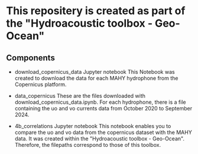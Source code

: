 # This repositery is created as part of the "Hydroacoustic toolbox - Geo-Ocean"

## Components
- download_copernicus_data Jupyter notebook
This Notebook was created to download the data for each MAHY hydrophone from the Copernicus platform.

- data_copernicus
These are the files downloaded with download_copernicus_data.ipynb.
For each hydrophone, there is a file containing the uo and vo currents data from October 2020 to September 2024.

- 4b_correlations Jupyter notebook
This notebook enables you to compare the uo and vo data from the copernicus dataset with the MAHY data.
It was created within the "Hydroacoustic toolbox - Geo-Ocean". Therefore, the filepaths correspond to those of this toolbox.
